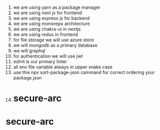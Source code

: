 1. we are using yarn as a package manager
2. we are using next js for frontend
3. we are using express js for backend
4. we are using monorepo architecture
5. we are using chakra-ui in nextjs
6. we are using redux in frontend
7. for file storage we will use azure store
8. we will mongodb as a primary database
9. we will graphql 
10. for authentication we will use jwt
11. eslint is our primary linter
12. all env file variable always in upper snake case
13. use this npx sort-package-json cammand for correct ordering your package.json
14. # secure-arc
# secure-arc
